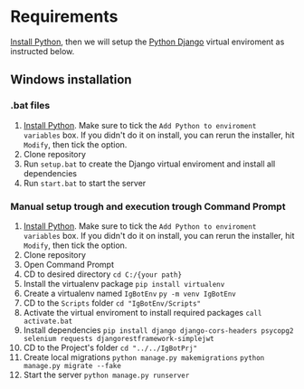 # Requirements
[Install Python](https://www.python.org/downloads/), then we will setup the [Python Django](https://www.djangoproject.com/) virtual enviroment as instructed below.

## Windows installation
### .bat files
1. [Install Python](https://www.python.org/downloads/). Make sure to tick the `Add Python to enviroment variables` box. If you didn't do it on install, you can rerun the installer, hit `Modify`, then tick the option.
2. Clone repository
3. Run ```setup.bat``` to create the Django virtual enviroment and install all dependencies
4. Run ```start.bat``` to start the server

### Manual setup trough and execution trough Command Prompt
1. [Install Python](https://www.python.org/downloads/). Make sure to tick the `Add Python to enviroment variables` box. If you didn't do it on install, you can rerun the installer, hit `Modify`, then tick the option.
2. Clone repository
3. Open Command Prompt
4. CD to desired directory
```cd C:/{your path}```
5. Install the virtualenv package
```pip install virtualenv```
6. Create a virtualenv named `IgBotEnv`
```py -m venv IgBotEnv```
7. CD to the `Scripts` folder
```cd "IgBotEnv/Scripts"```
8. Activate the virtual enviroment to install required packages
```call activate.bat```
9. Install dependencies
```pip install django django-cors-headers psycopg2 selenium requests djangorestframework-simplejwt```
10. CD to the Project's folder
```cd "../../IgBotPrj"```
11. Create local migrations
```python manage.py makemigrations```
```python manage.py migrate --fake```
12. Start the server
```python manage.py runserver```
